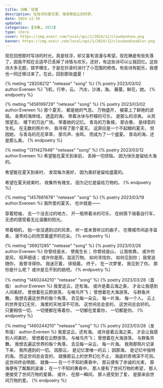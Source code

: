 ```yaml
---
title: 诗集：轻夏
description: 在轻浮的夏日里，海浪卷起尘封的梦。
date: 2024-12-28
updated:
categories: [诗集, 2023]
type: story
cover: https://img.eseir.com/local/api/1/2024/12/cloudandsea.png
banner: https://img.eseir.com/local/api/1/2024/12/cloudandseablur.png
---
```


<!-- 前言，后续更改样式。 -->
现在回想那时写诗的时光，真是轻浮，却又富有浪漫与希望。现在确是有些失落了，因我不知在合适早已丢掉了诗情与欢乐，还好，有这些诗可以让我回忆。这些诗大多无题，错字横生，于是在抄录时进行了小范围的修改。有些诗有配乐，我便也一同迁移过来了。在此，回到那些盛夏！

<!-- 诗集 -->
{% meting "28208212" "netease" "song" %}
{% poetry 2023/03/02 author:Evereen %}
飞机，行李，云。
汽水，沙滩，海。
藤蔓，鲜花，她。
{% endpoetry %}

{% meting "1458199729" "netease" "song" %}
{% poetry 2023/03/02 author:Evereen %}
那个夏天，
都是她的气息。
万物盛开，
被蒙上了鲜艳的滤镜。
金黄的海岸线，
透蓝的海，
带着冰块与柠檬的可乐，
是那么的凉爽。
从宾馆望去，
楼下的万达广场，
带着她的记忆。
青岛的万象城，
那古巷，
是绿意的生机。
在无数的照片中，
我寻得了那个夏天。
这原应是一个不起眼的夏天，
但因她，
与青岛的花花草草，
那鸟声、虫鸣，
而成为了一个盛夏。
青岛的海，还是那么美。
{% endpoetry %}

{% meting "1311427648" "netease" "song" %}
{% poetry 2023/03/12 author:Evereen %}
希望能在夏天到来前，
丢掉一切烦恼，
因为快乐是留给大海的。

希望能在夏天到来时，
发现每次美好，
因为美好是留给盛夏的。

希望在夏天结束时，
收集所有瑰宝，
因为记忆是留给万物的。
{% endpoetry %}

{% meting "1457681678" "netease" "song" %}
{% poetry 2023/03/19 author:Evereen %}
我所爱的夏天，
也许就是——

穿着短袖，
去一个没去过的地方，
开一瓶带着冰的可乐，
在树荫下骑着自行车，
无虑的感受着无比温暖的阳光。

带着相机，
拍一张没遇到过的风景，
听一首未曾听过的曲子，
在哪城市间追寻温柔，
漫不经心的欣赏着盛开的花朵。
{% endpoetry %}

{% meting "36921285" "netease" "song" %}
{% poetry 2023/03/26 author:Evereen %}
你曾经是水，
使我生长；
你曾经是山，
让我依靠。
或许你是风，
轻声细语；
或许你是雨，滋润万物。
如何寻找你，
如何见到你；
我曾追随你，
我曾寻得你。
我迷茫着，
徘徊着。
终于，
在一次梦里，
我见到了你。
那你是什么呢？
或许是见不到的她吧。
{% endpoetry %}

{% meting "1460244210" "netease" "song" %}
{% poetry 2023/03/28（首版） author:Evereen %}
我爱这云，还有海。
或许是着云海之美，
才会让我感到人间美好。
曾想着在云野游荡，
与候鸟齐飞；
曾想着在大海游荡，
与群鱼共舞。
我想去遍这世界的每个角落，
去见每一朵云，
每一片海，
每一个人。
云上的世界变幻无穷，
海里的天地深不可测。
这世间总会变的，
这世间总会好的。
只要相信一切，
一切便都在等着你，
一切都在爱着你，
一切都是你。
{% endpoetry %}

{% meting "1460244210" "netease" "song" %}
{% poetry 2023/03/28（发布版） author:Evereen %}
我爱这云，还有海。
或许是着云海之美，
才会让我感到人间美好。
曾想着在云野游荡，
与候鸟齐飞；
曾想着在大海游荡，
与群鱼共舞。
我想去遍这世界的每个角落，
去见每一朵云，
每一片海。
我用那照片记录下来，
我所遇到的一切。
因那云，
是记忆里唯一的云；
因那海，
是记忆中独特的海。
而这世间总会变的，
就像那云上的世界幻化不止，
海底的奇境深不可测。
这世间终会明朗，
就像——
在一个不知的黄昏中，
那云便有了赤诚的光束，
那海便有了粼粼的波澜；
在一个不知的黄昏中，
那人便有了世间万物的希望，
那人便接受了世间万物的爱慕。
或许，
在那一瞬间，
那人感受到了爱，
是那来自世间万物的爱。
{% endpoetry %}